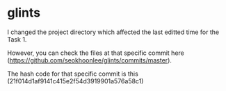 # glints

I changed the project directory which affected the last editted time for the Task 1.

However, you can check the files at that specific commit here (https://github.com/seokhoonlee/glints/commits/master).

The hash code for that specific commit is this (21f014d1af9141c415e2f54d3919901a576a58c1)
